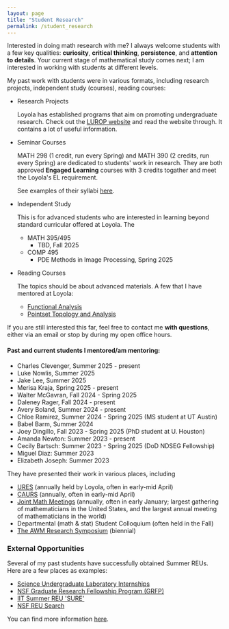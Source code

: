 ```yaml
---
layout: page
title: "Student Research"
permalink: /student_research
---
```


Interested in doing math research with me? I always welcome students with a few key qualities: **curiosity**, **critical thinking**, **persistence**, and **attention to details**. 
Your current stage of mathematical study comes next; I am interested in working with students at different levels. 

My past work with students were in various formats, including research projects, independent study (courses), reading courses:

- Research Projects
  
  Loyola has established programs that aim on promoting undergraduate research. Check out the [LUROP website](https://www.luc.edu/celts/programs/undergraduateresearch/) and read the website through. It contains a lot of useful information.
  
  [//]: # (Some past projects I mentored:)
  
  <!---#### 2023 - 2024--->
  <!---
  - [Babel Barm](https://github.com/xiangwanmath/luc_USRE/blob/main/B.Barm_USRE_2024.ipynb): Summer. 2024 ([talk slides](https://github.com/xiangwanmath/luc_USRE/blob/main/B.Babel_slides_USRE_2024.pdf))
  - [Avery Boland](https://github.com/averyb197/Real-USRE): Summer. 2024  
  --->

  
  <!---
    <details>
    <summary>Details</summary>
    The topic is Finite Difference Method.
    </details>
  ---> 

- Seminar Courses
  
  MATH 298 (1 credit, run every Spring) and MATH 390 (2 credits, run every Spring) are dedicated to students' work in research. They are both approved **Engaged Learning** courses with 3 credits togather and meet the Loyola's EL requirement.
  
  See examples of their syllabi [here](https://loyolauniversitychicago-my.sharepoint.com/:f:/g/personal/xwan1_luc_edu/EmLEoqdNFG5GoQP56-2v0sgB_UWlK9cDdbK2Jr9BELW6GA).

- Independent Study
  
  This is for advanced students who are interested in learning beyond standard curricular offered at Loyola. The 
  - MATH 395/495
    - TBD, Fall 2025
  - COMP 495
    - PDE Methods in Image Processing, Spring 2025

- Reading Courses

  The topics should be about advanced materials. A few that I have mentored at Loyola:
  - [Functional Analysis](https://www.overleaf.com/read/dtdrczdwrbnt#79c706)
  - [Pointset Topology and Analysis](https://www.overleaf.com/read/thmjyvvtcffc#7268f6)


If you are still interested this far, feel free to contact me **with questions**, either via an email or stop by during my open office hours.  

#### Past and current students I mentored/am mentoring:


<!---
  - [Babel Barm](https://github.com/xiangwanmath/luc_USRE/blob/main/B.Barm_USRE_2024.ipynb): Summer. 2024 ([talk slides](https://github.com/xiangwanmath/luc_USRE/blob/main/B.Babel_slides_USRE_2024.pdf))
  - [Avery Boland](https://github.com/averyb197/Real-USRE): Summer. 2024  
--->
  - Charles Clevenger, Summer 2025 - present
  - Luke Nowlis, Summer 2025
  - Jake Lee, Summer 2025
  - Merisa Kraja, Spring 2025 - present
  - Walter McGavran, Fall 2024 - Spring 2025
  - Daleney Rager, Fall 2024 - present
  - Avery Boland, Summer 2024 - present
  - Chloe Ramirez, Summer 2024 - Spring 2025 (MS student at UT Austin)
  - Babel Barm, Summer 2024
  - Joey Dingillo, Fall 2023 - Spring 2025 (PhD student at U. Houston)
  - Amanda Newton: Summer 2023 - present
  - Cecily Bartsch: Summer 2023 - Spring 2025 (DoD NDSEG Fellowship)
  - Miguel Diaz: Summer 2023
  - Elizabeth Joseph: Summer 2023

They have presented their work in various places, including
- [URES](https://www.luc.edu/celts/symposium/) (annually held by Loyola, often in early-mid April)
- [CAURS](https://www.caurs.com/) (annually, often in early-mid April)
- [Joint Math Meetings](https://www.ams.org/meetings/national/national) (annually, often in early January; largest gathering of mathematicians in the United States, and the largest annual meeting of mathematicians in the world)
- Departmental (math & stat) Student Colloquium (often held in the Fall)
- [The AWM Research Symposium](https://awm-math.org/meetings/) (biennial)

### External Opportunities

Several of my past students have successfully obtained Summer REUs. Here are a few places as examples:
- [Science Undergraduate Laboratory Internships](https://science.osti.gov/wdts/suli)
- [NSF Graduate Research Fellowship Program (GRFP)](https://new.nsf.gov/funding/opportunities/nsf-graduate-research-fellowship-program-grfp)
- [IIT Summer REU 'SURE'](https://www.iit.edu/computing/research/student-research/SURE)
- [NSF REU Search](https://www.nsf.gov/funding/initiatives/reu/search?f%5b0%5d=reu_research_area:25741)

You can find more information [here](https://www.luc.edu/math/scholarshipsopportunities/).
